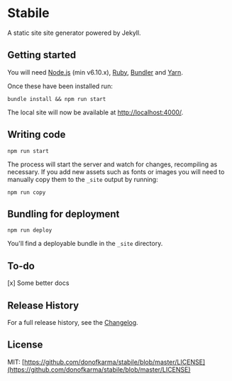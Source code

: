 # Stabile

A static site site generator powered by Jekyll.


## Getting started

You will need [Node.js](http://nodejs.org/download/) (min v6.10.x), [Ruby](https://www.ruby-lang.org/en/), [Bundler](https://bundler.io/) and [Yarn](https://yarnpkg.com/lang/en/).

Once these have been installed run:

```
bundle install && npm run start
```

The local site will now be available at [http://localhost:4000/](http://localhost:4000/).

## Writing code

```
npm run start
```

The process will start the server and watch for changes, recompiling as necessary. If you add new assets such as fonts or images you will need to manually copy them to the `_site` output by running:

```
npm run copy
```


## Bundling for deployment

```
npm run deploy
```

You'll find a deployable bundle in the `_site` directory.


## To-do
[x] Some better docs


## Release History

For a full release history, see the [Changelog](https://github.com/donofkarma/stabile/blob/master/CHANGELOG.md).


## License

MIT: [https://github.com/donofkarma/stabile/blob/master/LICENSE](https://github.com/donofkarma/stabile/blob/master/LICENSE)
